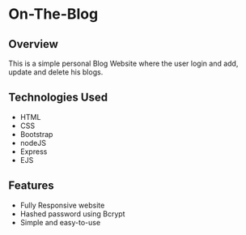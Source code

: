 # On-The-Blog

## Overview

This is a simple personal Blog Website where the user login and add, update and delete his blogs.

## Technologies Used

- HTML
- CSS
- Bootstrap
- nodeJS
- Express
- EJS

## Features

- Fully Responsive website
- Hashed password using Bcrypt
- Simple and easy-to-use
